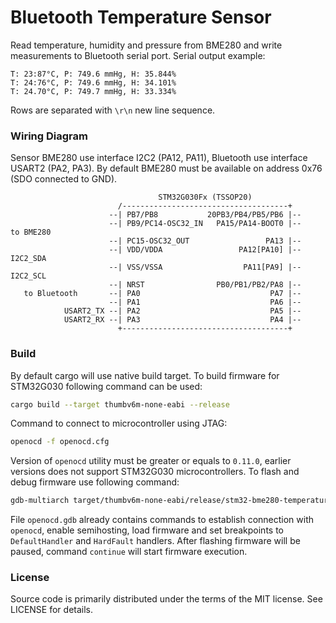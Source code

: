 # Bluetooth Temperature Sensor

Read temperature, humidity and pressure from BME280 and write measurements to Bluetooth serial port. Serial output
example:

```
T: 23:87°C, P: 749.6 mmHg, H: 35.844%
T: 24:76°C, P: 749.6 mmHg, H: 34.101%
T: 24.70°C, P: 749.7 mmHg, H: 33.334%
```

Rows are separated with `\r\n` new line sequence.

### Wiring Diagram

Sensor BME280 use interface I2C2 (PA12, PA11), Bluetooth use interface USART2 (PA2, PA3). By default BME280 must be
available on address 0x76 (SDO connected to GND).

```
                                 STM32G030Fx (TSSOP20)
                        /-------------------------------------+
                      --| PB7/PB8           20PB3/PB4/PB5/PB6 |--
                      --| PB9/PC14-OSC32_IN   PA15/PA14-BOOT0 |--      to BME280
                      --| PC15-OSC32_OUT                 PA13 |--
                      --| VDD/VDDA                 PA12[PA10] |-- I2C2_SDA
                      --| VSS/VSSA                  PA11[PA9] |-- I2C2_SCL
                      --| NRST                PB0/PB1/PB2/PA8 |--
   to Bluetooth       --| PA0                             PA7 |--
                      --| PA1                             PA6 |--
            USART2_TX --| PA2                             PA5 |--
            USART2_RX --| PA3                             PA4 |--
                        +-------------------------------------+
```

### Build

By default cargo will use native build target. To build firmware for STM32G030 following command can be used:

```sh
cargo build --target thumbv6m-none-eabi --release
```

Command to connect to microcontroller using JTAG:

```sh
openocd -f openocd.cfg
```

Version of `openocd` utility must be greater or equals to `0.11.0`, earlier versions does not support STM32G030
microcontrollers. To flash and debug firmware use following command:

```sh
gdb-multiarch target/thumbv6m-none-eabi/release/stm32-bme280-temperature --command openocd.gdb
```

File `openocd.gdb` already contains commands to establish connection with `openocd`, enable semihosting, load firmware
and set breakpoints to `DefaultHandler` and `HardFault` handlers. After flashing firmware will be paused, command
`continue` will start firmware execution.

### License

Source code is primarily distributed under the terms of the MIT license. See LICENSE for details.
